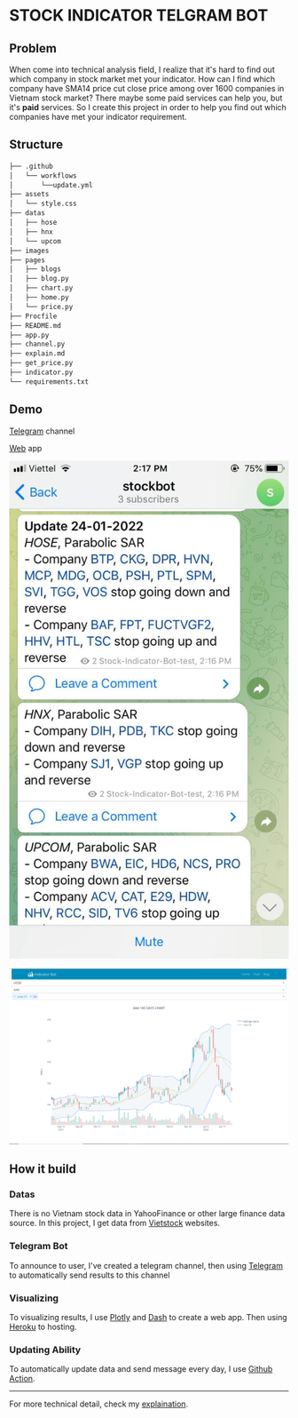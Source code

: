 # STOCK INDICATOR TELGRAM BOT

## Problem
When come into technical analysis field, I realize that it's hard to find out which company in stock market met your indicator. How can I find which company have SMA14 price cut close price among over 1600 companies in Vietnam stock market? There maybe some paid services can help you, but it's **paid** services. So I create this project in order to help you find out which companies have met your indicator requirement. 
## Structure
```bash
├── .github
│   └── workflows
│       └──update.yml
├── assets
│   └── style.css
├── datas
│   ├── hose
│   ├── hnx
│   └── upcom
├── images
├── pages
│   ├── blogs
│   ├── blog.py
│   ├── chart.py
│   ├── home.py
│   └── price.py
├── Procfile
├── README.md
├── app.py
├── channel.py
├── explain.md
├── get_price.py
├── indicator.py
└── requirements.txt

```
## Demo
[Telegram](https://t.me/+TwX0gzHQEf85Yjhl) channel

[Web](https://bot-indicator.herokuapp.com/) app

![telegram-channel](https://github.com/vuthanhdatt/web-indicator/blob/main/images/demo-telegram.jpg)

![web-app](https://github.com/vuthanhdatt/web-indicator/blob/main/images/web-demo.png)
## How it build
### Datas
There is no Vietnam stock data in YahooFinance or other large finance data source. In this project, I get data from [Vietstock](https://finance.vietstock.vn/) websites. 
### Telegram Bot
To announce to user, I've created a telegram channel, then using [Telegram](https://github.com/python-telegram-bot/python-telegram-bot) to automatically send results to this channel
### Visualizing
To visualizing results, I use [Plotly](https://github.com/plotly/plotly.py) and [Dash](https://github.com/plotly/dash) to create a web app. Then using [Heroku](https://dashboard.heroku.com/) to hosting. 
### Updating Ability
To automatically update data and send message every day, I use [Github Action](https://github.com/features/actions).

****
For more technical detail, check my [explaination](https://github.com/vuthanhdatt/web-indicator/blob/main/explain.md).
